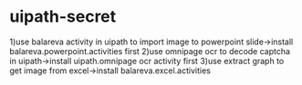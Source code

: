 # uipath-secret

1)use balareva activity in uipath to import image to powerpoint slide->install balareva.powerpoint.activities first
2)use omnipage ocr to decode captcha in uipath->install uipath.omnipage ocr activity first
3)use extract graph to get image from excel->install balareva.excel.activities
